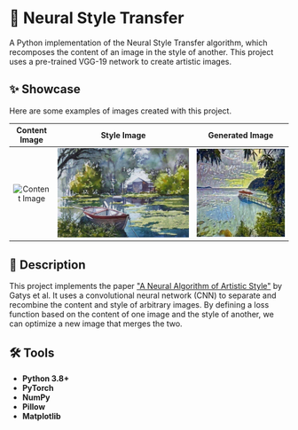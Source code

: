 # 🎨 Neural Style Transfer

A Python implementation of the Neural Style Transfer algorithm, which recomposes the content of an image in the style of another. This project uses a pre-trained VGG-19 network to create artistic images.

## ✨ Showcase

Here are some examples of images created with this project.

| Content Image | Style Image | Generated Image |
| :-----------: | :---------: | :-------------: |
| ![Content Image](https://github.com/vivo-777/neural-style_transfer/blob/main/NST/Data/Content.jpg) | ![Style Image](NST/Data/Style.jpg) | ![Generated Image](NST/src/generated.png)

## 📖 Description

This project implements the paper ["A Neural Algorithm of Artistic Style"](https://arxiv.org/abs/1508.06576) by Gatys et al. It uses a convolutional neural network (CNN) to separate and recombine the content and style of arbitrary images. By defining a loss function based on the content of one image and the style of another, we can optimize a new image that merges the two.

## 🛠️ Tools

* **Python 3.8+**
* **PyTorch**
* **NumPy**
* **Pillow**
* **Matplotlib**
